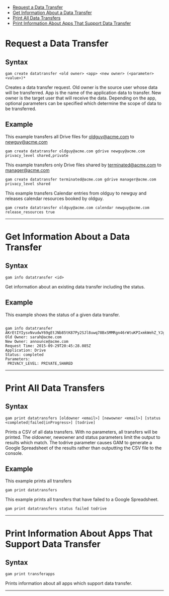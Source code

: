 - [Request a Data Transfer](#request-a-data-transfer)
- [Get Information About a Data Transfer](#get-information-about-a-data-transfer)
- [Print All Data Transfers](#print-all-data-transfers)
- [Print Information About Apps That Support Data Transfer](#print-information-about-apps-that-support-data-transfer)

# Request a Data Transfer
## Syntax
```
gam create datatransfer <old owner> <app> <new owner> (<parameter> <value>)*
```
Creates a data transfer request. Old owner is the source user whose data will be transferred. App is the name of the application data to transfer. New owner is the target user that will receive the data. Depending on the app, optional parameters can be specified which determine the scope of data to be transferred.

## Example
This example transfers all Drive files for oldguy@acme.com to newguy@acme.com
```
gam create datatransfer oldguy@acme.com gdrive newguy@acme.com privacy_level shared,private
```
This example transfers only Drive files shared by terminated@acme.com to manager@acme.com
```
gam create datatransfer terminated@acme.com gdrive manager@acme.com privacy_level shared
```
This example transfers Calendar entries from oldguy to newguy and releases calendar resources booked by oldguy.
```
gam create datatransfer oldguy@acme.com calendar newguy@acme.com release_resources true
```
---

# Get Information About a Data Transfer
## Syntax
```
gam info datatransfer <id>
```
Get information about an existing data transfer including the status.

## Example
This example shows the status of a given data transfer.
```

gam info datatransfer AKrEtIYIysvNvudwY69gEtJNb85tK87Py2SJl8uwq78BxSMMRgn46rWtuKPIxmkWehZ_YJguKbSs
Old Owner: sarah@acme.com
New Owner: announce@acme.com
Request Time: 2015-09-29T20:45:28.085Z
Application: Drive
Status: completed
Parameters:
 PRIVACY_LEVEL: PRIVATE,SHARED
```
---
# Print All Data Transfers
## Syntax
```
gam print datatransfers [oldowner <email>] [newowner <email>] [status <completed|failed|inProgress>] [todrive]
```
Prints a CSV of all data transfers. With no parameters, all transfers will be printed. The oldowner, newowner and status parameters limit the output to results which match. The todrive parameter causes GAM to generate a Google Spreadsheet of the results rather than outputting the CSV file to the console.

## Example
This example prints all transfers
```
gam print datatransfers
```
This example prints all transfers that have failed to a Google Spreadsheet.
```
gam print datatransfers status failed todrive
```
---

# Print Information About Apps That Support Data Transfer
## Syntax
```
gam print transferapps
```

Prints information about all apps which support data transfer.

---